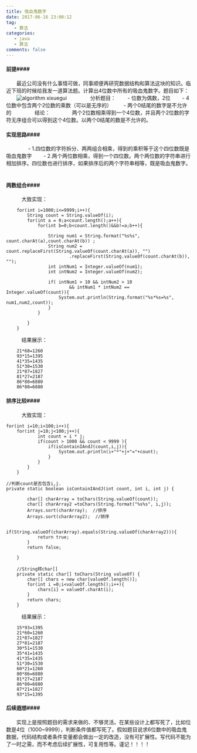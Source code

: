 ```yaml
---
title: 吸血鬼数字
date: 2017-06-16 23:00:12
tag:
   - 算法
categories:
   - java
   - 算法
comments: false
---
```


#### 前提####

　　最近公司没有什么事情可做，同事顺便再研究数据结构和算法这块的知识。临近下班的时候给我发一道算法题。计算出4位数中所有的吸血鬼数字。题目如下：
　　![algorithm xixuegui](https://infos.rtime.xin/xixuegui_sf.png)
　　
　　分析题目：
　　- 位数为偶数，2位
　　- 4位数中包含两个2位数的乘数（可以是无序的）
　　- 两个0结尾的数字是不允许的
　　
　　结论：
　　　　两个2位数相乘得到一个4位数，并且两个2位数的字符无序组合可以得到这个4位数。以两个0结尾的数是不允许的。
　　
#### 实现思路####
　　
　　- 1.四位数的字符拆分、两两组合相乘，得到的乘积等于这个四位数既是吸血鬼数字
　　- 2.两个两位数相乘，得到一个四位数。两个两位数的字符串进行相加排序。四位数也进行排序，如果排序后的两个字符串相等，既是吸血鬼数字。
　　
#### 两数组合####

　　　大致实现：
```
	for(int i=1000;i<=9999;i++){
		String count = String.valueOf(i);
		for(int a = 0;a<count.length();a++){
			for(int b=0;b<count.length()&&b!=a;b++){
				
				String num1 = String.format("%s%s", count.charAt(a),count.charAt(b)) ;
				String num2 = count.replaceFirst(String.valueOf(count.charAt(a)), "")
						.replaceFirst(String.valueOf(count.charAt(b)), "");
				int intNum1 = Integer.valueOf(num1);
				int intNum2 = Integer.valueOf(num2);
				
				if( intNum1 > 10 && intNum2 > 10  
						&& intNum1 * intNum2 == Integer.valueOf(count)){
					System.out.println(String.format("%s*%s=%s", num1,num2,count));
				}
			}
			
		}
	}
```
　　　结果展示：
```
	21*60=1260
	93*15=1395
	41*35=1435
	51*30=1530
	21*87=1827
	81*27=2187
	86*80=6880
	86*80=6880
```

#### 排序比较####

　　　大致实现：
```
for(int i=10;i<100;i++){
	for(int j=10;j<100;j++){
			int count = i * j;
			if(count > 1000 && count < 9999 ){
				if(isContainIAndJ(count,i,j)){
					System.out.println(i+"*"+j+"="+count);
				}
			}
		}
	}

//判断count是否包含i,j. 
private static boolean isContainIAndJ(int count, int i, int j) {
		
		char[] charArray = toChars(String.valueOf(count));
		char[] charArray2 =toChars(String.format("%s%s", i,j));
		Arrays.sort(charArray);  //排序
		Arrays.sort(charArray2);  //排序
		
		if(String.valueOf(charArray).equals(String.valueOf(charArray2))){
			return true;
		}
		return false;
		
	}

    //String转char[]
	private static char[] toChars(String valueOf) {
		char[] chars = new char[valueOf.length()];
		for(int i =0;i<valueOf.length();i++){
			chars[i] = valueOf.charAt(i);
		}
		return chars;
	}
```
　　　结果展示：
```
	15*93=1395
	21*60=1260
	21*87=1827
	27*81=2187
	30*51=1530
	35*41=1435
	41*35=1435
	51*30=1530
	60*21=1260
	80*86=6880
	81*27=2187
	86*80=6880
	87*21=1827
	93*15=1395
```

#### 后续遐想####

　　实现上是按照题目的需求来做的、不够灵活。在某些设计上都写死了，比如位数是4位（1000~9999），判断条件值都写死了。假如题目说求6位数中的吸血鬼数据，代码结构或者条件变量都会做出一定的改造，没有可扩展性。写代码不能为了一时之需，而不考虑后续扩展性，可复用性等。谨记！！！！
